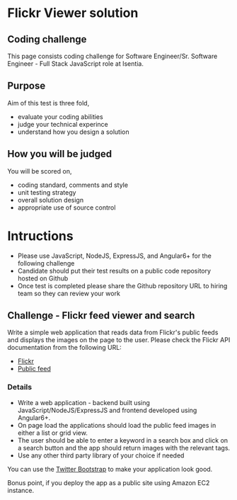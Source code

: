 # Flickr Viewer solution

## Coding challenge
This page consists coding challenge for Software Engineer/Sr. Software Engineer - Full Stack JavaScript role at Isentia.

## Purpose
Aim of this test is three fold,

- evaluate your coding abilities
- judge your technical experince
- understand how you design a solution

## How you will be judged
You will be scored on,

- coding standard, comments and style
- unit testing strategy
- overall solution design
- appropriate use of source control

# Intructions

- Please use JavaScript, NodeJS, ExpressJS, and Angular6+ for the following challenge
- Candidate should put their test results on a public code repository hosted on Github
- Once test is completed please share the Github repository URL to hiring team so they can review your work

## Challenge - Flickr feed viewer and search

Write a simple web application that reads data from Flickr's public feeds and displays the images on the page to the user.
Please check the Flickr API documentation from the following URL:

- [Flickr]( http://www.flickr.com/services/feeds/)
- [Public feed](https://api.flickr.com/services/feeds/photos_public.gne)


### Details

- Write a web application - backend built using JavaScript/NodeJS/ExpressJS and frontend developed using Angular6+.
- On page load the applications should load the public feed images in either a list or grid view.
- The user should be able to enter a keyword in a search box and click on a search button and the app should return images with the relevant tags.
- Use any other third party library of your choice if needed

You can use the [Twitter Bootstrap](http://getbootstrap.com/) to make your application look good.

Bonus point, if you deploy the app as a public site using Amazon EC2 instance.
